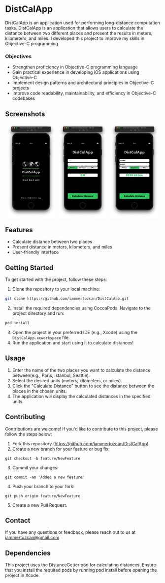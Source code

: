 # DistCalApp
DistCalApp is an application used for performing long-distance computation tasks. DistCalApp is an application that allows users to calculate the distance between two different places and present the results in meters, kilometers, and miles. I developed this project to improve my skills in Objective-C programming.

### Objectives
- Strengthen proficiency in Objective-C programming language
- Gain practical experience in developing iOS applications using Objective-C
- Implement design patterns and architectural principles in Objective-C projects
- Improve code readability, maintainability, and efficiency in Objective-C codebases

## Screenshots
<div style="display: flex; justify-content: space-around;">
    <img src="./images/launchScreen.png" alt="Launch Screen" style="width: 32%;">
    <img src="./images/homeScreen.png" alt="Home Screen" style="width: 32%;">
    <img src="./images/usage.png" alt="Usage" style="width: 32%;">
</div>

## Features
- Calculate distance between two places
- Present distance in meters, kilometers, and miles
- User-friendly interface

## Getting Started
To get started with the project, follow these steps:
1. Clone the repository to your local machine:
```bash
git clone https://github.com/iammertozcan/DistCalApp.git
```
2. Install the required dependencies using CocoaPods. Navigate to the project directory and run:
```bash
pod install
```   
3. Open the project in your preferred IDE (e.g., Xcode) using the `DistCalApp.xcworkspace` file.
4. Run the application and start using it to calculate distances!

## Usage
1. Enter the name of the two places you want to calculate the distance between(e.g., Paris, Istanbul, Seattle).
2. Select the desired units (meters, kilometers, or miles).
3. Click the "Calculate Distance" button to see the distance between the places in the chosen units.
4. The application will display the calculated distances in the specified units.

## Contributing
Contributions are welcome! If you'd like to contribute to this project, please follow the steps below:
1. Fork this repository (https://github.com/iammertozcan/DistCalApp)
2. Create a new branch for your feature or bug fix:
```
git checkout -b feature/NewFeature
```
3. Commit your changes:
```
git commit -am 'Added a new feature'
```
4. Push your branch to your fork:
```
git push origin feature/NewFeature
```
5. Create a new Pull Request.

## Contact
If you have any questions or feedback, please reach out to us at [iammertozcan@gmail.com](mailto:iammertozcan@gmail.com).

## Dependencies
This project uses the DistanceGetter pod for calculating distances. Ensure that you install the required pods by running pod install before opening the project in Xcode.

